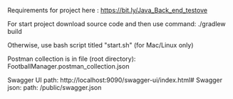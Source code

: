 Requirements for project here : https://bit.ly/Java_Back_end_testove

For start project download source code and then use command:
./gradlew build

Otherwise, use bash script titled "start.sh" (for Mac/Linux only) 

Postman collection is in file (root directory): FootballManager.postman_collection.json

Swagger UI path: http://localhost:9090/swagger-ui/index.html#
Swagger json: path: /public/swagger.json
